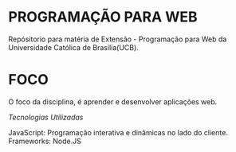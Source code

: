 # PROGRAMAÇÃO PARA WEB

Repósitorio para matéria de Extensão - Programação para Web da Universidade Católica de Brasília(UCB).

# FOCO

O foco da disciplina, é aprender e desenvolver aplicações web.


*Tecnologias Utilizadas*

JavaScript: Programação interativa e dinâmicas no lado do cliente.
Frameworks: Node.JS

